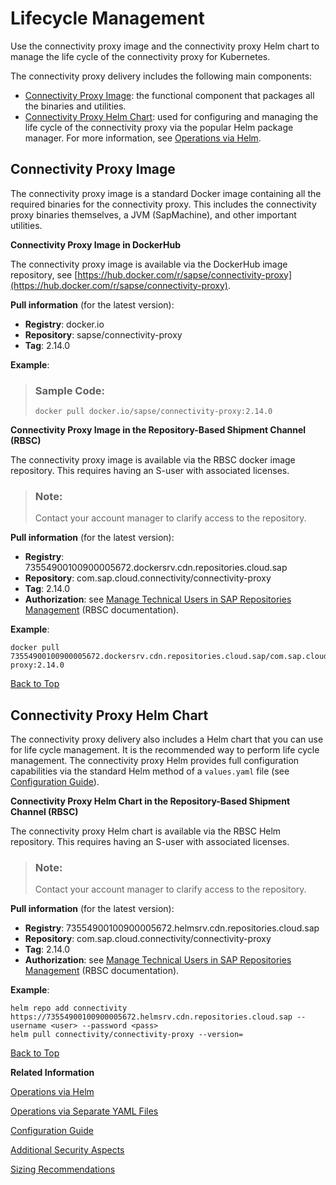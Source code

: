 <!-- loio60c0a459311942ae89312976cdd684dc -->

# Lifecycle Management

Use the connectivity proxy image and the connectivity proxy Helm chart to manage the life cycle of the connectivity proxy for Kubernetes.

The connectivity proxy delivery includes the following main components:

-   [Connectivity Proxy Image](lifecycle-management-60c0a45.md#loio60c0a459311942ae89312976cdd684dc__image): the functional component that packages all the binaries and utilities.
-   [Connectivity Proxy Helm Chart](lifecycle-management-60c0a45.md#loio60c0a459311942ae89312976cdd684dc__chart): used for configuring and managing the life cycle of the connectivity proxy via the popular Helm package manager. For more information, see [Operations via Helm](operations-via-helm-23fc110.md).



<a name="loio60c0a459311942ae89312976cdd684dc__image"/>

## Connectivity Proxy Image

The connectivity proxy image is a standard Docker image containing all the required binaries for the connectivity proxy. This includes the connectivity proxy binaries themselves, a JVM \(SapMachine\), and other important utilities.

**Connectivity Proxy Image in DockerHub**

The connectivity proxy image is available via the DockerHub image repository, see [https://hub.docker.com/r/sapse/connectivity-proxy](https://hub.docker.com/r/sapse/connectivity-proxy).

**Pull information** \(for the latest version\):

-   **Registry**: docker.io
-   **Repository**: sapse/connectivity-proxy
-   **Tag**: 2.14.0

**Example**:

> ### Sample Code:  
> ```
> docker pull docker.io/sapse/connectivity-proxy:2.14.0
> 
> ```

**Connectivity Proxy Image in the Repository-Based Shipment Channel \(RBSC\)**

The connectivity proxy image is available via the RBSC docker image repository. This requires having an S-user with associated licenses.

> ### Note:  
> Contact your account manager to clarify access to the repository.

**Pull information** \(for the latest version\):

-   **Registry**: 73554900100900005672.dockersrv.cdn.repositories.cloud.sap
-   **Repository**: com.sap.cloud.connectivity/connectivity-proxy
-   **Tag**: 2.14.0
-   **Authorization**: see [Manage Technical Users in SAP Repositories Management](https://help.sap.com/viewer/0a64be17478d4f5ba45d14ab62b0d74c/Cloud/en-US/7e83dfc309834942b441fc2106c5b7f5.html) \(RBSC documentation\).

**Example**:

```
docker pull 73554900100900005672.dockersrv.cdn.repositories.cloud.sap/com.sap.cloud.connectivity/connectivity-proxy:2.14.0

```

[Back to Top](lifecycle-management-60c0a45.md#loio60c0a459311942ae89312976cdd684dc__top)



<a name="loio60c0a459311942ae89312976cdd684dc__chart"/>

## Connectivity Proxy Helm Chart

The connectivity proxy delivery also includes a Helm chart that you can use for life cycle management. It is the recommended way to perform life cycle management. The connectivity proxy Helm provides full configuration capabilities via the standard Helm method of a `values.yaml` file \(see [Configuration Guide](configuration-guide-eaa8204.md)\).

**Connectivity Proxy Helm Chart in the Repository-Based Shipment Channel \(RBSC\)**

The connectivity proxy Helm chart is available via the RBSC Helm repository. This requires having an S-user with associated licenses.

> ### Note:  
> Contact your account manager to clarify access to the repository.

**Pull information** \(for the latest version\):

-   **Registry**: 73554900100900005672.helmsrv.cdn.repositories.cloud.sap
-   **Repository**: com.sap.cloud.connectivity/connectivity-proxy
-   **Tag**: 2.14.0
-   **Authorization**: see [Manage Technical Users in SAP Repositories Management](https://help.sap.com/viewer/0a64be17478d4f5ba45d14ab62b0d74c/Cloud/en-US/7e83dfc309834942b441fc2106c5b7f5.html) \(RBSC documentation\).

**Example**:

```
helm repo add connectivity https://73554900100900005672.helmsrv.cdn.repositories.cloud.sap --username <user> --password <pass>
helm pull connectivity/connectivity-proxy --version=
```

[Back to Top](lifecycle-management-60c0a45.md#loio60c0a459311942ae89312976cdd684dc__top)

**Related Information**  


[Operations via Helm](operations-via-helm-23fc110.md "Use the Helm chart to configure and manage the life cycle of the connectivity proxy for Kubernetes.")

[Operations via Separate YAML Files](operations-via-separate-yaml-files-2b0002b.md "Using separate YAML files to configure and manage the life cycle of the connectivity proxy for Kubernetes.")

[Configuration Guide](configuration-guide-eaa8204.md "Find an overview of configuration parameters for the connectivity proxy for Kubernetes.")

[Additional Security Aspects](additional-security-aspects-0cd3a3a.md "Considerations on security for the traffic flow and configuration of the connectivity proxy for Kubernetes.")

[Sizing Recommendations](sizing-recommendations-204822a.md "Find basic sizing guidance for the connectivity proxy for Kubernetes.")

